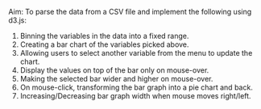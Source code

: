 Aim: To parse the data from a CSV file and implement the following using d3.js:
1.	Binning the variables in the data into a fixed range. 
2.	Creating a bar chart of the variables picked above.
3.	Allowing users to select another variable from the menu to update the chart.
4.	Display the values on top of the bar only on mouse-over.
5.	Making the selected bar wider and higher on mouse-over.
6.	On mouse-click, transforming the bar graph into a pie chart and back.
7.	Increasing/Decreasing bar graph width when mouse moves right/left.

